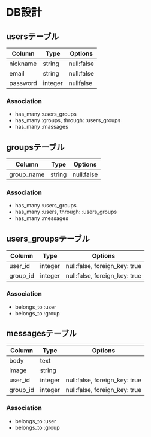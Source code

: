 # DB設計
## usersテーブル
|Column|Type|Options|
|--|--|--|
|nickname|string|null:false|
|email|string|null:false|
|password|integer|nullfalse|

### Association
- has_many :users_groups
- has_many :groups, through: :users_groups
- has_many :massages

## groupsテーブル
|Column|Type|Options|
|--|--|--|
|group_name|string|null:false|

### Association
- has_many :users_groups
- has_many :users, through: :users_groups
- has_many :messages

## users_groupsテーブル
|Column|Type|Options|
|--|--|--|
|user_id|integer|null:false, foreign_key: true|
|group_id|integer|null:false, foreign_key: true|

### Association
- belongs_to :user
- belongs_to :group

## messagesテーブル
|Column|Type|Options|
|--|--|--|
|body|text| |
|image|string| |
|user_id|integer|null:false, foreign_key: true|
|group_id|integer|null:false, foreign_key: true|

### Association
- belongs_to :user
- belongs_to :group